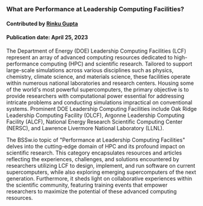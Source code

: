 ### What are Performance at Leadership Computing Facilities?
#### Contributed by  [Rinku Gupta](https://github.com/rinkug)
#### Publication date: April 25, 2023

<!--- deck start --->
<!--- deck end --->

<!--- body start --->
The Department of Energy (DOE) Leadership Computing Facilities (LCF) represent an array of advanced computing resources dedicated to high-performance computing (HPC) and scientific research. Tailored to support large-scale simulations across various disciplines such as physics, chemistry, climate science, and materials science, these facilities operate within numerous national laboratories and research centers. Housing some of the world's most powerful supercomputers, the primary objective is to provide researchers with computational power essential for addressing intricate problems and conducting simulations impractical on conventional systems. Prominent DOE Leadership Computing Facilities include Oak Ridge Leadership Computing Facility (OLCF), Argonne Leadership Computing Facility (ALCF), National Energy Research Scientific Computing Center (NERSC), and Lawrence Livermore National Laboratory (LLNL).

The BSSw.io topic of "Performance at Leadership Computing Facilities" delves into the cutting-edge domain of HPC and its profound impact on scientific research. This category encapsulates resources and articles reflecting the experiences, challenges, and solutions encountered by researchers utilizing LCF to design, implement, and run software on current supercomputers, while also exploring emerging supercomputers of the next generation. Furthermore, it sheds light on collaborative experiences within the scientific community, featuring training events that empower researchers to maximize the potential of these advanced computing resources.
<!--- body end  --->

 
<!---
Publish: yes
Pinned: yes
Topics: performance at leadership computing facilities
RSS update: 2023-20-04
--->
